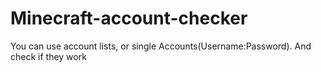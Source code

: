 # Minecraft-account-checker
You can use account lists, or single Accounts(Username:Password). And check if they work
